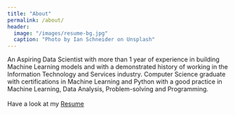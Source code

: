 ```yaml
---
title: "About"
permalink: /about/
header:
  image: "/images/resume-bg.jpg"
  caption: "Photo by Ian Schneider on Unsplash"
---
```


An Aspiring Data Scientist with more than 1 year of experience in building Machine Learning models and with a demonstrated history of working in the Information Technology and Services industry. Computer Science graduate with certifications in Machine Learning and Python with a good practice in Machine Learning, Data Analysis, Problem-solving and Programming.<br>
<br>
Have a look at my [Resume](/_pages/resume.html)<br>
